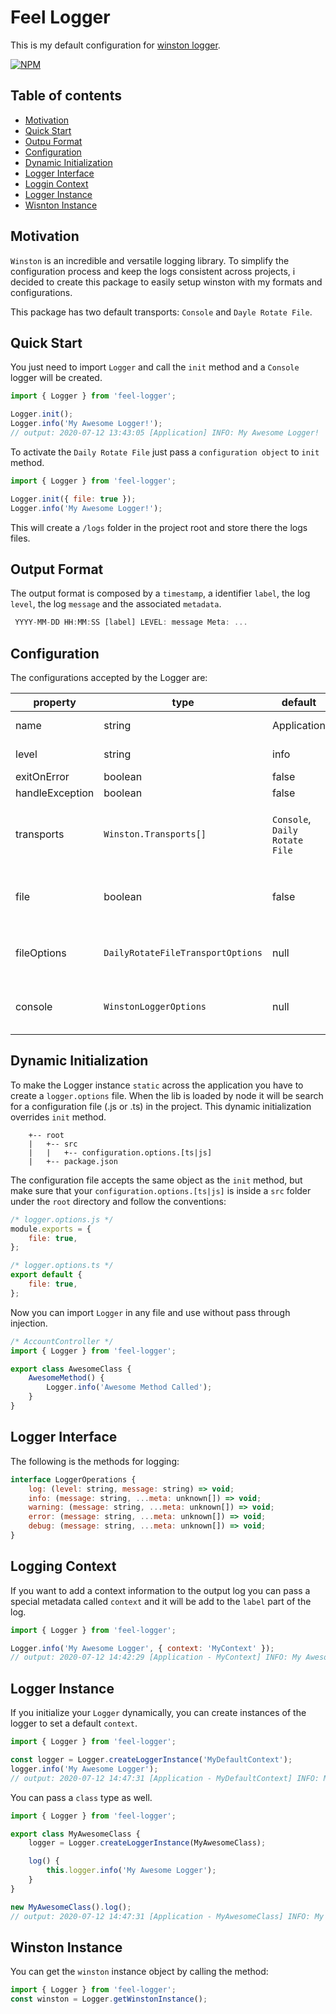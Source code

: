 # Feel Logger

This is my default configuration for [winston logger](https://github.com/winstonjs/winston).

[![NPM](https://nodei.co/npm/feel-logger.png)](https://nodei.co/npm/feel-logger/)

## Table of contents

-   [Motivation](#motivation)
-   [Quick Start](#quick-start)
-   [Outpu Format](#outpu-format)
-   [Configuration](#configuration)
-   [Dynamic Initialization](#dynamic-initialization)
-   [Logger Interface](#logger-interface)
-   [Loggin Context](#loggin-context)
-   [Logger Instance](#logger-instance)
-   [Wisnton Instance](#wisnton-instance)

## Motivation

`Winston` is an incredible and versatile logging library. To simplify the configuration process and keep the logs consistent across projects, i decided to create this package to easily setup winston with my formats and configurations.

This package has two default transports: `Console` and `Dayle Rotate File`.

## Quick Start

You just need to import `Logger` and call the `init` method and a `Console` logger will be created.

```js
import { Logger } from 'feel-logger';

Logger.init();
Logger.info('My Awesome Logger!');
// output: 2020-07-12 13:43:05 [Application] INFO: My Awesome Logger!
```

To activate the `Daily Rotate File` just pass a `configuration object` to `init` method.

```js
import { Logger } from 'feel-logger';

Logger.init({ file: true });
Logger.info('My Awesome Logger!');
```

This will create a `/logs` folder in the project root and store there the logs files.

## Output Format

The output format is composed by a `timestamp`, a identifier `label`, the log `level`, the log `message` and the associated `metadata`.

```js
 YYYY-MM-DD HH:MM:SS [label] LEVEL: message Meta: ...
```

## Configuration

The configurations accepted by the Logger are:

| property        | type                              | default                        | description                               |
| --------------- | --------------------------------- | ------------------------------ | ----------------------------------------- |
| name            | string                            | Application                    | this will be the `label`                  |
| level           | string                            | info                           | the log level                             |
| exitOnError     | boolean                           | false                          |                                           |
| handleException | boolean                           | false                          |                                           |
| transports      | `Winston.Transports[]`            | `Console`, `Daily Rotate File` | custom transports to be add to the Logger |
| file            | boolean                           | false                          | active `Dayle Rotate File` transport      |
| fileOptions     | `DailyRotateFileTransportOptions` | null                           | overrides default transport options       |
| console         | `WinstonLoggerOptions`            | null                           | overrides default transport options       |

## Dynamic Initialization

To make the Logger instance `static` across the application you have to create a `logger.options` file. When the lib is loaded by node it will be search for a configuration file (.js or .ts) in the project. This dynamic initialization overrides `init` method.

```
    +-- root
    |   +-- src
    |   |   +-- configuration.options.[ts|js]
    |   +-- package.json
```

The configuration file accepts the same object as the `init` method, but make sure that your `configuration.options.[ts|js]` is inside a `src` folder under the `root` directory and follow the conventions:

```js
/* logger.options.js */
module.exports = {
    file: true,
};
```

```js
/* logger.options.ts */
export default {
    file: true,
};
```

Now you can import `Logger` in any file and use without pass through injection.

```js
/* AccountController */
import { Logger } from 'feel-logger';

export class AwesomeClass {
    AwesomeMethod() {
        Logger.info('Awesome Method Called');
    }
}
```

## Logger Interface

The following is the methods for logging:

```js
interface LoggerOperations {
    log: (level: string, message: string) => void;
    info: (message: string, ...meta: unknown[]) => void;
    warning: (message: string, ...meta: unknown[]) => void;
    error: (message: string, ...meta: unknown[]) => void;
    debug: (message: string, ...meta: unknown[]) => void;
}
```

## Logging Context

If you want to add a context information to the output log you can pass a special metadata called `context` and it will be add to the `label` part of the log.

```js
import { Logger } from 'feel-logger';

Logger.info('My Awesome Logger', { context: 'MyContext' });
// output: 2020-07-12 14:42:29 [Application - MyContext] INFO: My Awesome Logger
```

## Logger Instance

If you initialize your `Logger` dynamically, you can create instances of the logger to set a default `context`.

```js
import { Logger } from 'feel-logger';

const logger = Logger.createLoggerInstance('MyDefaultContext');
logger.info('My Awesome Logger');
// output: 2020-07-12 14:47:31 [Application - MyDefaultContext] INFO: My Awesome Logger
```

You can pass a `class` type as well.

```js
import { Logger } from 'feel-logger';

export class MyAwesomeClass {
    logger = Logger.createLoggerInstance(MyAwesomeClass);

    log() {
        this.logger.info('My Awesome Logger');
    }
}

new MyAwesomeClass().log();
// output: 2020-07-12 14:47:31 [Application - MyAwesomeClass] INFO: My Awesome Logger
```

## Winston Instance

You can get the `winston` instance object by calling the method:

```js
import { Logger } from 'feel-logger';
const winston = Logger.getWinstonInstance();
```
